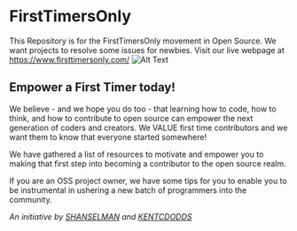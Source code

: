 # FirstTimersOnly
This Repository is for the FirstTimersOnly movement in Open Source. We want projects to resolve some issues for newbies.
Visit our live webpage at https://www.firsttimersonly.com/
![Alt Text](https://raw.githubusercontent.com/lauras5/firsttimersonly/gh-pages/images/homePg.jpg)

## Empower a First Timer today!
We believe - and we hope you do too - that learning how to code, how to think, and how to contribute to open source can empower the next generation of coders and creators. We VALUE first time contributors and we want them to know that everyone started somewhere!

We have gathered a list of resources to motivate and empower you to making that first step into becoming a contributor to the open source realm. 

If you are an OSS project owner, we have some tips for you to enable you to be instrumental in ushering a new batch of programmers into the community.

*An initiative by <a href="https://github.com/shanselman">SHANSELMAN</a> and <a href="https://github.com/kentcdodds">KENTCDODDS</a>*
